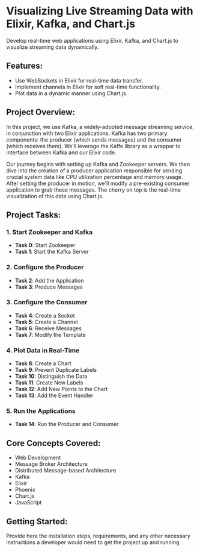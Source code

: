 # Visualizing Live Streaming Data with Elixir, Kafka, and Chart.js

Develop real-time web applications using Elixir, Kafka, and Chart.js to visualize streaming data dynamically.

## Features:
- Use WebSockets in Elixir for real-time data transfer.
- Implement channels in Elixir for soft real-time functionality.
- Plot data in a dynamic manner using Chart.js.

## Project Overview:
In this project, we use Kafka, a widely-adopted message streaming service, in conjunction with two Elixir applications. Kafka has two primary components: the producer (which sends messages) and the consumer (which receives them). We'll leverage the Kaffe library as a wrapper to interface between Kafka and our Elixir code.

Our journey begins with setting up Kafka and Zookeeper servers. We then dive into the creation of a producer application responsible for sending crucial system data like CPU utilization percentage and memory usage. After setting the producer in motion, we'll modify a pre-existing consumer application to grab these messages. The cherry on top is the real-time visualization of this data using Chart.js.

## Project Tasks:

### 1. Start Zookeeper and Kafka
   - **Task 0**: Start Zookeeper
   - **Task 1**: Start the Kafka Server

### 2. Configure the Producer
   - **Task 2**: Add the Application
   - **Task 3**: Produce Messages

### 3. Configure the Consumer
   - **Task 4**: Create a Socket
   - **Task 5**: Create a Channel
   - **Task 6**: Receive Messages
   - **Task 7**: Modify the Template

### 4. Plot Data in Real-Time
   - **Task 8**: Create a Chart
   - **Task 9**: Prevent Duplicate Labels
   - **Task 10**: Distinguish the Data
   - **Task 11**: Create New Labels
   - **Task 12**: Add New Points to the Chart
   - **Task 13**: Add the Event Handler

### 5. Run the Applications
   - **Task 14**: Run the Producer and Consumer

## Core Concepts Covered:
   - Web Development
   - Message Broker Architecture
   - Distributed Message-based Architecture
   - Kafka
   - Elixir
   - Phoenix
   - Chart.js
   - JavaScript

## Getting Started:
Provide here the installation steps, requirements, and any other necessary instructions a developer would need to get the project up and running.


